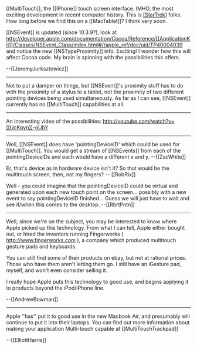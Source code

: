 [[MultiTouch]], the [[IPhone]] touch screen interface.
IMHO, the most exciting development in recent computer history. This is [[StarTrek]](c) folks. How long before we find this on a [[MacTablet]]? I think very soon.

[[NSEvent]] is updated (since 10.3.9?), look at http://developer.apple.com/documentation/Cocoa/Reference/[[ApplicationKit]]/Classes/NSEvent_Class/index.html#//apple_ref/doc/uid/TP40004039 and notice the new [[NSTypeProximity]] info. Exciting! I wonder how this will affect Cocoa code. My brain is spinning with the possibilities this offers.

--[[JeremyJurksztowicz]]

----
Not to put a damper on things, but [[NSEvent]]'s proximity stuff has to do with the proximity of a stylus to a tablet, not the proximity of two different pointing devices being used simultaneously. As far as I can see, [[NSEvent]] currently has no [[MultiTouch]] capabilities at all.

----
An interesting video of the possibilities: http://youtube.com/watch?v=[[UcKqyn]]-gUbY

----
Well, [[NSEvent]] does have 'pointingDeviceID' which could be used for [[MultiTouch]]. You would get a stream of [[NSEvents]] from each of the pointingDeviceIDs and each would have a different x and y. --[[ZacWhite]]

Er, that's device as in hardware device isn't it? So that would be the multitouch screen, then, not my fingers? -- [[RobRix]]

Well - you could imagine that the pointingDeviceID could be virtual and generated upon each new touch point on the screen... possibly with a  new event to say pointingDeviceID finished... Guess we will just have to wait and see if/when this comes to the desktop. --[[RbrtPntn]]

----
Well, since we're on the subject, you may be interested to know where Apple picked up this technology.  From what I can tell, Apple either bought out, or hired the inventors running Fingerworks ( http://www.fingerworks.com ), a company which produced multitouch gesture pads and keyboards.  

You can still find some of their products on ebay, but not at rational prices.  Those who have them aren't letting them go.  I still have an iGesture pad, myself, and won't even consider selling it.

I really hope Apple puts this technology to good use, and begins applying it to products beyond the iPod/iPhone line.

--[[AndrewBowman]]

----
Apple ''has'' put it to good use in the new Macbook Air, and presumably will continue to put it into their laptops. You can find out more information about making your application Multi-touch capable at [[MultiTouchTrackpad]]

--[[ElliottHarris]]